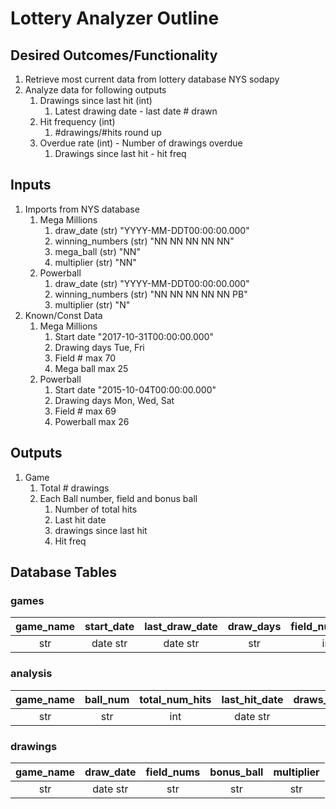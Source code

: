 # Lottery Analyzer Outline

## Desired Outcomes/Functionality

1. Retrieve most current data from lottery database NYS sodapy
2. Analyze data for following outputs
   1. Drawings since last hit (int)
      1. Latest drawing date - last date # drawn
   2. Hit frequency (int)
      1. #drawings/#hits round up
   3. Overdue rate (int) - Number of drawings overdue
      1. Drawings since last hit - hit freq

## Inputs

1. Imports from NYS database
   1. Mega Millions
      1. draw_date (str) "YYYY-MM-DDT00:00:00.000"
      2. winning_numbers (str) "NN NN NN NN NN"
      3. mega_ball (str) "NN"
      4. multiplier (str) "NN"
   2. Powerball
      1. draw_date (str) "YYYY-MM-DDT00:00:00.000"
      2. winning_numbers (str) "NN NN NN NN NN PB"
      3. multiplier (str) "N"
2. Known/Const Data
   1. Mega Millions
      1. Start date "2017-10-31T00:00:00.000"
      2. Drawing days Tue, Fri
      3. Field # max 70
      4. Mega ball max 25
   2. Powerball
      1. Start date "2015-10-04T00:00:00.000"
      2. Drawing days Mon, Wed, Sat
      3. Field # max 69
      4. Powerball max 26

## Outputs

1. Game
   1. Total # drawings
   2. Each Ball number, field and bonus ball
      1. Number of total hits
      2. Last hit date
      3. drawings since last hit
      4. Hit freq

## Database Tables

### games

| game_name | start_date | last_draw_date | draw_days | field_num_max | bonus_ball_max |
| :-------: | :--------: | :------------: | :-------: | :-----------: | :------------: |
|    str    |  date str  |    date str    |    str    |      int      |      int       |

### analysis

| game_name | ball_num | total_num_hits | last_hit_date | draws_since_last_hit | freq | draws_overdue |
| :-------: | :------: | :------------: | :-----------: | :------------------: | :--: | :-----------: |
|    str    |   str    |      int       |   date str    |         int          | int  |      int      |

### drawings

| game_name | draw_date | field_nums | bonus_ball | multiplier |
| :-------: | :-------: | :--------: | :--------: | :--------: |
|    str    | date str  |    str     |    str     |    str     |
